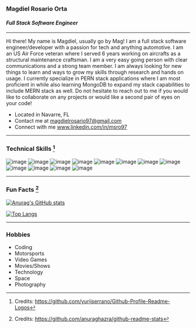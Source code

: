
### Magdiel Rosario Orta

#### *Full Stack Software Engineer*

***

Hi there! My name is Magdiel, usually go by Mag! I am a full stack software engineer/developer with a passion for tech and anything automotive. I am an US Air Force veteran where I served 6 years working on aircrafts as a structural maintenance craftsman. I am a very easy going person with clear communications and a strong team member. I am always looking for new things to learn and ways to grow my skills through research and hands on usage. I currently specialize in PERN stack applications where I am most proficient in while also learning MongoDB to expand my stack capabilities to include MERN stack as well. Do not hesitate to reach out to me if you would like to collaborate on any projects or would like a second pair of eyes on your code!

- Located in Navarre, FL
- Contact me at magdielrosario97@gmail.com
- Connect with me www.linkedin.com/in/msro97

***

### Technical Skills [^1]
![image](https://user-images.githubusercontent.com/100092222/181848759-d032e852-2da0-4af2-baa0-6ba806690a75.png)
![image](https://user-images.githubusercontent.com/100092222/181848797-2402e92e-8d51-4d3b-ba8e-383ae312c173.png)
![image](https://user-images.githubusercontent.com/100092222/181848327-3bc8d593-e88f-4eac-8402-d9f687422966.png)
![image](https://user-images.githubusercontent.com/100092222/181848934-7139edd4-b92b-4c0e-ad69-67882ec06082.png)
![image](https://user-images.githubusercontent.com/100092222/181849482-ba28856e-cf17-4f6f-bc69-c3021eca83c7.png)
![image](https://user-images.githubusercontent.com/100092222/181848435-566ad8eb-d9d1-4325-8347-de668ceadaba.png)
![image](https://user-images.githubusercontent.com/100092222/181848527-053b7c32-bd59-4016-9aac-2fe023733d44.png)
![image](https://user-images.githubusercontent.com/100092222/181849761-4222c68b-123c-4c09-976d-3fe78637d367.png)
![image](https://user-images.githubusercontent.com/100092222/181849990-5c0519a3-89f4-4133-b79f-56ef7faa9893.png)
![image](https://user-images.githubusercontent.com/100092222/181849680-111944a2-cc86-4bc7-8c09-0cad74d8a809.png)
![image](https://user-images.githubusercontent.com/100092222/181850068-5cde5149-3606-464f-92b5-91cbca7bb545.png)
![image](https://user-images.githubusercontent.com/100092222/181850118-d9e47f0e-2b3b-4e58-b9f0-1ef012cb6161.png)

***

### Fun Facts [^2]

[![Anurag's GitHub stats](https://github-readme-stats.vercel.app/api?username=magdielrosario97&count_private=true&show_icons=true&theme=synthwave)](https://github.com/anuraghazra/github-readme-stats)

[![Top Langs](https://github-readme-stats.vercel.app/api/top-langs/?username=magdielrosario97&theme=synthwave)](https://github.com/anuraghazra/github-readme-stats)


***

### Hobbies
- Coding
- Motorsports
- Video Games
- Movies/Shows
- Technology
- Space
- Photography

[^1]: Credits: https://github.com/yurijserrano/Github-Profile-Readme-Logos
[^2]: Credits: https://github.com/anuraghazra/github-readme-stats
<!--
**magdielrosario97/magdielrosario97** is a ✨ _special_ ✨ repository because its `README.md` (this file) appears on your GitHub profile.

Here are some ideas to get you started:

- 🔭 I’m currently working on ...
- 🌱 I’m currently learning ...
- 👯 I’m looking to collaborate on ...
- 🤔 I’m looking for help with ...
- 💬 Ask me about ...
- 📫 How to reach me: ...
- 😄 Pronouns: ...
- ⚡ Fun fact: ...
-->
